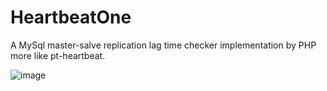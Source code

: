 # HeartbeatOne
A MySql master-salve replication lag time checker implementation by PHP more like pt-heartbeat.

![image](https://user-images.githubusercontent.com/11038908/112451930-0050c600-8d91-11eb-8e43-8e13fb217935.png)




